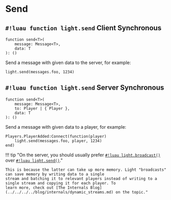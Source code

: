 # Send

## `#!luau function light.send` <span class="md-tag md-tag-icon md-tag--client">Client</span> <span class="md-tag md-tag-icon md-tag--sync">Synchronous</span>

```luau
function send<T>(
    message: Message<T>,
    data: T
): ()
```

Send a message with given data to the server, for example:

```luau
light.send(messages.foo, 1234)
```

## `#!luau function light.send` <span class="md-tag md-tag-icon md-tag--server">Server</span> <span class="md-tag md-tag-icon md-tag--sync">Synchronous</span>

```luau
function send<T>(
    message: Message<T>,
    to: Player | { Player },
    data: T
): ()
```

Send a message with given data to a player, for example:

```luau
Players.PlayerAdded:Connect(function(player)
    light.send(messages.foo, player, 1234)
end)
```

!!! tip "On the server, you should usually prefer [`#!luau light.broadcast()`](./broadcast.md) over [`#!luau light.send()`](./send.md)."

    This is because the latter can take up more memory. Light "broadcasts" can save memory by writing data to a single
    stream and batching it to relevant players instead of writing to a single stream and copying it for each player. To
    learn more, check out [The Internals Blog](../../../../blog/internals/dynamic_streams.md) on the topic."
